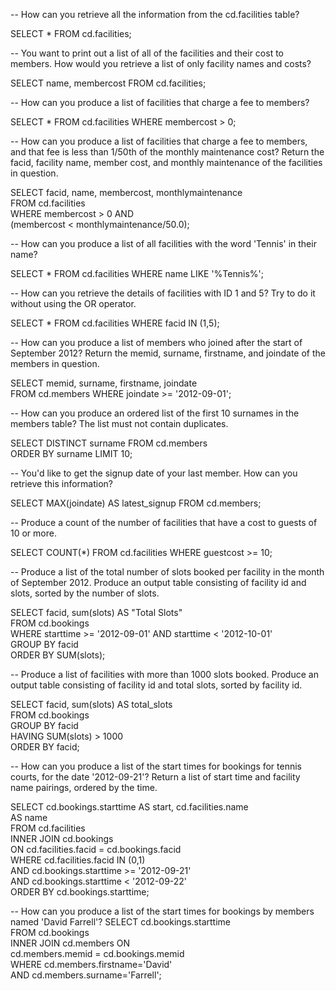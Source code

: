 -- How can you retrieve all the information from the cd.facilities table?

SELECT * FROM cd.facilities; 

-- You want to print out a list of all of the facilities and their cost to members. How would you retrieve a list of only facility names and costs?

SELECT name, membercost FROM cd.facilities;

-- How can you produce a list of facilities that charge a fee to members?

SELECT * FROM cd.facilities WHERE membercost > 0;

-- How can you produce a list of facilities that charge a fee to members, and that fee is less than 1/50th of the monthly maintenance cost? Return the facid, facility name, member cost, and monthly maintenance of the facilities in question.

SELECT facid, name, membercost, monthlymaintenance
<br> FROM cd.facilities
<br> WHERE membercost > 0 AND
<br> (membercost < monthlymaintenance/50.0);

-- How can you produce a list of all facilities with the word 'Tennis' in their name?

SELECT * FROM cd.facilities WHERE name LIKE '%Tennis%';

-- How can you retrieve the details of facilities with ID 1 and 5? Try to do it without using the OR operator.

SELECT * FROM cd.facilities WHERE facid IN (1,5);

-- How can you produce a list of members who joined after the start of September 2012? Return the memid, surname, firstname, and joindate of the members in question.

SELECT memid, surname, firstname, joindate 
<br> FROM cd.members WHERE joindate >= '2012-09-01';

-- How can you produce an ordered list of the first 10 surnames in the members table? The list must not contain duplicates.

SELECT DISTINCT surname FROM cd.members
<br> ORDER BY  surname LIMIT 10;

-- You'd like to get the signup date of your last member. How can you retrieve this information?

SELECT MAX(joindate) AS latest_signup FROM cd.members;

-- Produce a count of the number of facilities that have a cost to guests of 10 or more.

SELECT COUNT(*) FROM cd.facilities WHERE guestcost >= 10;

-- Produce a list of the total number of slots booked per facility in the month of September 2012. Produce an output table consisting of facility id and slots, sorted by the number of slots.

SELECT facid, sum(slots) AS "Total Slots" 
<br> FROM cd.bookings 
<br> WHERE starttime >= '2012-09-01' AND starttime < '2012-10-01' 
<br> GROUP BY facid 
<br> ORDER BY SUM(slots);

-- Produce a list of facilities with more than 1000 slots booked. Produce an output table consisting of facility id and total slots, sorted by facility id.

 SELECT facid, sum(slots) AS total_slots 
 <br> FROM cd.bookings 
 <br> GROUP BY facid 
 <br> HAVING SUM(slots) > 1000 
 <br> ORDER BY facid;

-- How can you produce a list of the start times for bookings for tennis courts, for the date '2012-09-21'? Return a list of start time and facility name pairings, ordered by the time.

SELECT cd.bookings.starttime AS start, cd.facilities.name 
<br> AS name 
<br> FROM cd.facilities 
<br> INNER JOIN cd.bookings
<br> ON cd.facilities.facid = cd.bookings.facid 
<br> WHERE cd.facilities.facid IN (0,1) 
<br> AND cd.bookings.starttime >= '2012-09-21' 
<br> AND cd.bookings.starttime < '2012-09-22' 
<br> ORDER BY cd.bookings.starttime;

-- How can you produce a list of the start times for bookings by members named 'David Farrell'?
SELECT cd.bookings.starttime 
<br> FROM cd.bookings 
<br> INNER JOIN cd.members ON 
<br> cd.members.memid = cd.bookings.memid 
<br> WHERE cd.members.firstname='David' 
<br> AND cd.members.surname='Farrell';




